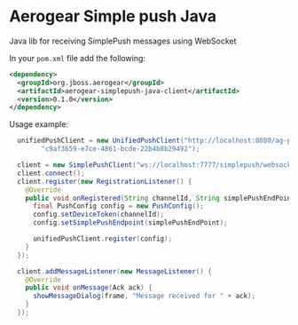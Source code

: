 Aerogear Simple push Java
=========================

Java lib for receiving SimplePush messages using WebSocket

In your ```pom.xml``` file add the following:
```xml
<dependency>
  <groupId>org.jboss.aerogear</groupId>
  <artifactId>aerogear-simplepush-java-client</artifactId>
  <version>0.1.0</version>
</dependency>
```

Usage example:

```java
  unifiedPushClient = new UnifiedPushClient("http://localhost:8080/ag-push/rest/registry/device", "4f766e2c-b4da-42f5-8bfb-d7adc4030939",
        "c9af3659-e7ce-4861-bcde-22b4b8b29492");

  client = new SimplePushClient("ws://localhost:7777/simplepush/websocket");
  client.connect();
  client.register(new RegistrationListener() {
    @Override
    public void onRegistered(String channelId, String simplePushEndPoint) {
      final PushConfig config = new PushConfig();
      config.setDeviceToken(channelId);
      config.setSimplePushEndpoint(simplePushEndPoint);

      unifiedPushClient.register(config);
    }
  });

  client.addMessageListener(new MessageListener() {
    @Override
    public void onMessage(Ack ack) {
      showMessageDialog(frame, "Message received for " + ack);
    }
  });
```

